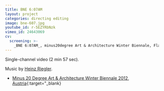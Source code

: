 ```yaml
---
title: BNE 6:07AM
layout: project
categories: directing editing
image: bne-607.jpg
youtube_id: r-5EZYRbNzk
vimeo_id: 24643069
cv:
  screening: >-
    _BNE 6:07AM_, minus20degree Art & Architecture Winter Biennale, Flachau, Austria
---
```


Single-channel video (2 min 57 sec).

Music by [Heinz Riegler][hr].

- [Minus 20 Degree Art & Architecture Winter Biennale 2012, Austria](http://m20d.eu/snow-cinema-2012/){:target="_blank}

[hr]: http://heinzriegler.com
